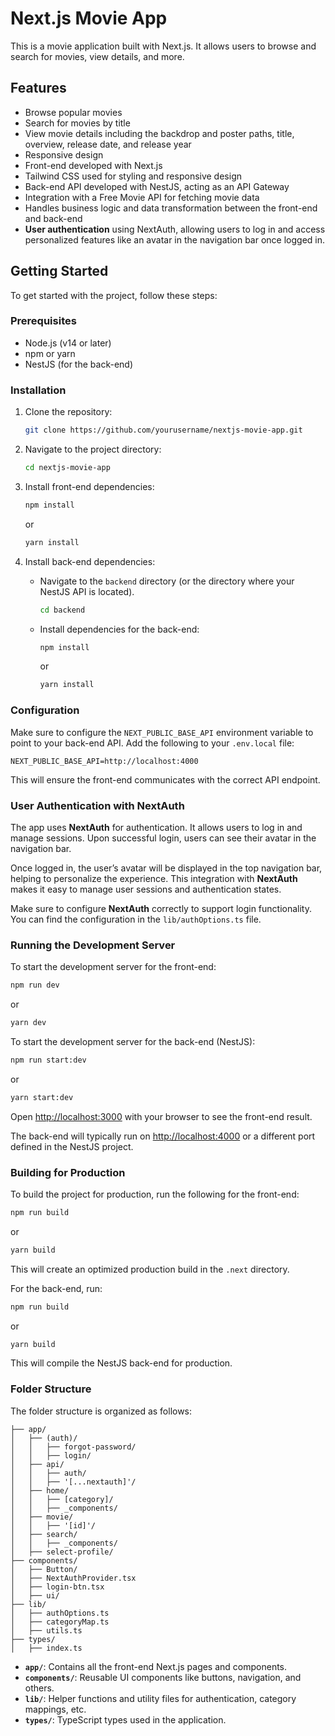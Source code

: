 # Next.js Movie App

This is a movie application built with Next.js. It allows users to browse and search for movies, view details, and more.

## Features

- Browse popular movies
- Search for movies by title
- View movie details including the backdrop and poster paths, title, overview, release date, and release year
- Responsive design
- Front-end developed with Next.js
- Tailwind CSS used for styling and responsive design
- Back-end API developed with NestJS, acting as an API Gateway
- Integration with a Free Movie API for fetching movie data
- Handles business logic and data transformation between the front-end and back-end
- **User authentication** using NextAuth, allowing users to log in and access personalized features like an avatar in the navigation bar once logged in.

## Getting Started

To get started with the project, follow these steps:

### Prerequisites

- Node.js (v14 or later)
- npm or yarn
- NestJS (for the back-end)

### Installation

1. Clone the repository:

   ```bash
   git clone https://github.com/yourusername/nextjs-movie-app.git
   ```

2. Navigate to the project directory:

   ```bash
   cd nextjs-movie-app
   ```

3. Install front-end dependencies:

   ```bash
   npm install
   ```

   or

   ```bash
   yarn install
   ```

4. Install back-end dependencies:

   - Navigate to the `backend` directory (or the directory where your NestJS API is located).

     ```bash
     cd backend
     ```

   - Install dependencies for the back-end:

     ```bash
     npm install
     ```

     or

     ```bash
     yarn install
     ```

### Configuration

Make sure to configure the `NEXT_PUBLIC_BASE_API` environment variable to point to your back-end API. Add the following to your `.env.local` file:

```env
NEXT_PUBLIC_BASE_API=http://localhost:4000
```

This will ensure the front-end communicates with the correct API endpoint.

### User Authentication with NextAuth

The app uses **NextAuth** for authentication. It allows users to log in and manage sessions. Upon successful login, users can see their avatar in the navigation bar.

Once logged in, the user’s avatar will be displayed in the top navigation bar, helping to personalize the experience. This integration with **NextAuth** makes it easy to manage user sessions and authentication states.

Make sure to configure **NextAuth** correctly to support login functionality. You can find the configuration in the `lib/authOptions.ts` file.

### Running the Development Server

To start the development server for the front-end:

```bash
npm run dev
```

or

```bash
yarn dev
```

To start the development server for the back-end (NestJS):

```bash
npm run start:dev
```

or

```bash
yarn start:dev
```

Open [http://localhost:3000](http://localhost:3000) with your browser to see the front-end result.

The back-end will typically run on [http://localhost:4000](http://localhost:4000) or a different port defined in the NestJS project.

### Building for Production

To build the project for production, run the following for the front-end:

```bash
npm run build
```

or

```bash
yarn build
```

This will create an optimized production build in the `.next` directory.

For the back-end, run:

```bash
npm run build
```

or

```bash
yarn build
```

This will compile the NestJS back-end for production.

### Folder Structure

The folder structure is organized as follows:

```.
├── app/
│   ├── (auth)/
│   │   ├── forgot-password/
│   │   ├── login/
│   ├── api/
│   │   ├── auth/
│   │   ├── '[...nextauth]'/
│   ├── home/
│   │   ├── [category]/
│   │   ├── _components/
│   ├── movie/
│   │   ├── '[id]'/
│   ├── search/
│   │   ├── _components/
│   ├── select-profile/
├── components/
│   ├── Button/
│   ├── NextAuthProvider.tsx
│   ├── login-btn.tsx
│   ├── ui/
├── lib/
│   ├── authOptions.ts
│   ├── categoryMap.ts
│   ├── utils.ts
├── types/
│   ├── index.ts
```

- **`app/`**: Contains all the front-end Next.js pages and components.
- **`components/`**: Reusable UI components like buttons, navigation, and others.
- **`lib/`**: Helper functions and utility files for authentication, category mappings, etc.
- **`types/`**: TypeScript types used in the application.
